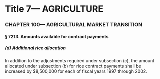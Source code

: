 
# Title 7— AGRICULTURE
### CHAPTER 100— AGRICULTURAL MARKET TRANSITION
#### § 7213. Amounts available for contract payments
##### (d) Additional rice allocation

In addition to the adjustments required under subsection (c), the amount allocated under subsection (b) for rice contract payments shall be increased by $8,500,000 for each of fiscal years 1997 through 2002.
